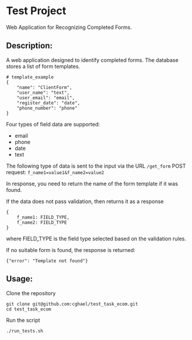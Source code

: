 # Test Project
Web Application for Recognizing Completed Forms.

## Description:
A web application designed to identify completed forms.
The database stores a list of form templates.
```commandline
# template_example
{
    "name": "ClientForm",
    "user_name": "text",
    "user_email": "email",
    "register_date": "date",
    "phone_number": "phone"
}
```
Four types of field data are supported:
* email
* phone
* date
* text

The following type of data is sent to the input via the URL `/get_form` POST request:
`f_name1=value1&f_name2=value2`

In response, you need to return the name of the form template if it was found.

If the data does not pass validation, then returns it as a response
```commandline
{
    f_name1: FIELD_TYPE,
    f_name2: FIELD_TYPE
}
```
where FIELD_TYPE is the field type selected based on the validation rules.

If no suitable form is found, the response is returned:
```commandline
{"error": "Template not found"}
```

## Usage:

Clone the repository
```commandline
git clone git@github.com:cghael/test_task_ecom.git
cd test_task_ecom
```
Run the script
```commandline
./run_tests.sh
```
